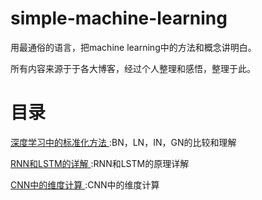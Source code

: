 # simple-machine-learning
用最通俗的语言，把machine learning中的方法和概念讲明白。

所有内容来源于于各大博客，经过个人整理和感悟，整理于此。

# 目录
[ 深度学习中的标准化方法 ](normalization.md):BN，LN，IN，GN的比较和理解

[ RNN和LSTM的详解 ](RNNs.md):RNN和LSTM的原理详解

[ CNN中的维度计算  ](CNN_DIMS.md):CNN中的维度计算
